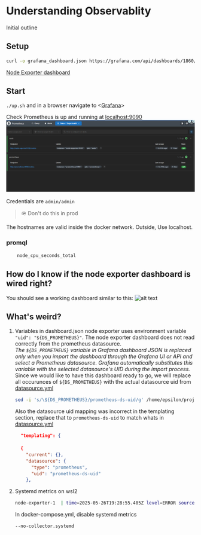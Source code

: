 # Understanding Observablity

Initial outline

## Setup

```bash
curl -o grafana_dashboard.json https://grafana.com/api/dashboards/1860/revisions/40/download
```

[Node Exporter dashboard](https://grafana.com/grafana/dashboards/1860-node-exporter-full/)

## Start

`./up.sh` and in a browser navigate to <[Grafana](http://localhost:3000/login)>

Check Prometheus is up and running at <localhost:9090>
![Prometheus](prometheus.png)

Credentials are  `admin/admin`
> 🪖 Don't do this in prod

The hostnames are valid inside the docker network. Outside, Use localhost.

### promql

```sql
    node_cpu_seconds_total
```

## How do I know if the node exporter dashboard is wired right?

You should see a working dashboard similar to this:
![alt text](i_have_fire_🔥.png)

## What's weird?

1. Variables in dashboard.json
    node exporter uses environment variable `"uid": "${DS_PROMETHEUS}"`.
    The node exporter dashboard does not read correctly from the prometheus datasource.  
    *The `${DS_PROMETHEUS}` variable in Grafana dashboard JSON is replaced only when you import the dashboard through the Grafana UI or API and select a Prometheus datasource. Grafana automatically substitutes this variable with the selected datasource's UID during the import process.*  
    Since we would like to have this dashboard ready to go, we will replace all occurunces of `${DS_PROMETHEUS}` with the actual datasource uid from  [datasource.yml](grafana/provisioning/datasources/datasource.yml)

    ```bash
    sed -i 's/\${DS_PROMETHEUS}/prometheus-ds-uid/g' /home/epsilon/projects/observability_tutorial/grafana/dashboards/grafana_dashboard.json
    ```

    Also the datasource uid mapping was incorrect in the templating section, replace that to `prometheus-ds-uid` to match whats in [datasource.yml](grafana/provisioning/datasources/datasource.yml)

    ```json
      "templating": {
    
      {
        "current": {},
        "datasource": {
          "type": "prometheus",
          "uid": "prometheus-ds-uid"
        },
    ```

2. Systemd metrics on wsl2

    ```bash
    node-exporter-1  | time=2025-05-26T19:28:55.405Z level=ERROR source=collector.go:168 msg="collector failed" name=systemd duration_seconds=5.5574e-05 err="couldn't get dbus connection: dial unix /var/run/dbus/system_bus_socket: connect: no such file or directory"
    ```

    In docker-compose.yml, disable systemd metrics

    ```bash
    --no-collector.systemd
    ```
